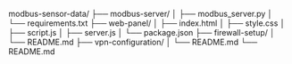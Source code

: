 modbus-sensor-data/
├── modbus-server/
│   ├── modbus_server.py
│   └── requirements.txt
├── web-panel/
│   ├── index.html
│   ├── style.css
│   ├── script.js
│   ├── server.js
│   └── package.json
├── firewall-setup/
│   └── README.md
├── vpn-configuration/
│   └── README.md
└── README.md
